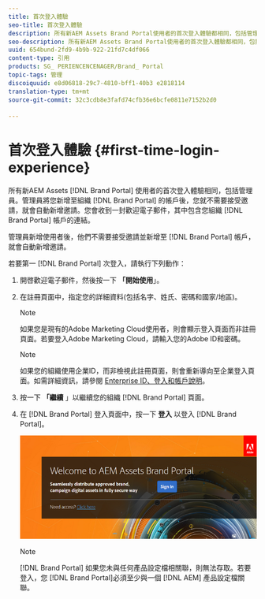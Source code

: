 ```yaml
---
title: 首次登入體驗
seo-title: 首次登入體驗
description: 所有新AEM Assets Brand Portal使用者的首次登入體驗都相同，包括管理員。管理員將您新增至您組織的品牌入口網站帳戶後，您就不需要接受邀請，就會自動新增邀請。您會收到歡迎電子郵件，其中包含您組織品牌入口網站帳戶的連結。
seo-description: 所有新AEM Assets Brand Portal使用者的首次登入體驗都相同，包括管理員。管理員將您新增至您組織的品牌入口網站帳戶後，您就不需要接受邀請，就會自動新增邀請。您會收到歡迎電子郵件，其中包含您組織品牌入口網站帳戶的連結。
uuid: 654bund-2fd9-4b9b-922-21fd7c4df066
content-type: 引用
products: SG_ PERIENCENCENAGER/Brand_ Portal
topic-tags: 管理
discoiquuid: e8d06818-29c7-4810-bff1-40b3 e2818114
translation-type: tm+mt
source-git-commit: 32c3cdb8e3fafd74cfb36e6bcfe0811e7152b2d0

---
```



# 首次登入體驗 {#first-time-login-experience}

所有新AEM Assets [!DNL Brand Portal] 使用者的首次登入體驗相同，包括管理員。管理員將您新增至組織 [!DNL Brand Portal] 的帳戶後，您就不需要接受邀請，就會自動新增邀請。您會收到一封歡迎電子郵件，其中包含您組織 [!DNL Brand Portal] 帳戶的連結。

管理員新增使用者後，他們不需要接受邀請並新增至 [!DNL Brand Portal] 帳戶，就會自動新增邀請。

若要第一 [!DNL Brand Portal] 次登入，請執行下列動作：

1. 開啓歡迎電子郵件，然後按一下 **「開始使用**」。

2. 在註冊頁面中，指定您的詳細資料(包括名字、姓氏、密碼和國家/地區)。
   >[!NOTE]
   >
   >如果您是現有的Adobe Marketing Cloud使用者，則會顯示登入頁面而非註冊頁面。若要登入Adobe Marketing Cloud，請輸入您的Adobe ID和密碼。

   >[!NOTE]
   >
   >如果您的組織使用企業ID，而非檢視此註冊頁面，則會重新導向至企業登入頁面。如需詳細資訊，請參閱 [Enterprise ID、登入和帳戶說明](https://helpx.adobe.com/in/enterprise/kb/enterprise-id-faq.html)。

3. 按一下 **「繼續** 」以繼續您的組織 [!DNL Brand Portal] 頁面。
4. 在 [!DNL Brand Portal] 登入頁面中，按一下 **登入** 以登入 [!DNL Brand Portal]。

   ![[!DNL Brand Portal] 登入頁面](assets/signin-onboarding.png)

   >[!NOTE]
   >
   >[!DNL Brand Portal] 如果您未與任何產品設定檔相關聯，則無法存取。若要登入，您 [!DNL Brand Portal]必須至少與一個 [!DNL AEM] 產品設定檔關聯。

